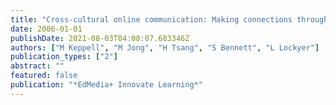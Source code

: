 ```yaml
---
title: "Cross-cultural online communication: Making connections through project-based learning"
date: 2006-01-01
publishDate: 2021-08-03T04:08:07.683346Z
authors: ["M Keppell", "M Jong", "H Tsang", "S Bennett", "L Lockyer"]
publication_types: ["2"]
abstract: ""
featured: false
publication: "*EdMedia+ Innovate Learning*"
---
```


